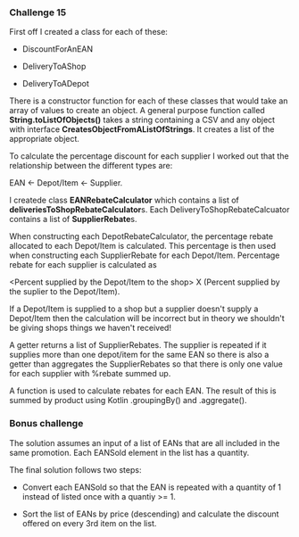 ### Challenge 15

First off I created a class for each of these:

* DiscountForAnEAN

* DeliveryToAShop

* DeliveryToADepot

There is a constructor function for each of these classes that would take an array of values to create an object.
A general purpose function called **String.toListOfObjects()** takes a string containing a CSV and any object with interface **CreatesObjectFromAListOfStrings**. It creates a list of the appropriate object. 

To calculate the percentage discount for each supplier I worked out that the relationship between the different types are:

EAN <- Depot/Item <- Supplier.

I createde class **EANRebateCalculator** which contains a list of **deliveriesToShopRebateCalculator**s. Each DeliveryToShopRebateCalcuator contains a list of **SupplierRebate**s. 

When constructing each DepotRebateCalculator, the percentage rebate allocated to each Depot/Item is calculated. This percentage is then used when constructing each SupplierRebate for each Depot/Item. Percentage rebate for each supplier is calculated as

 <Percent supplied by the Depot/Item to the shop> X (Percent supplied by the suplier to the Depot/Item). 

If a Depot/Item is supplied to a shop but a supplier doesn't supply a Depot/Item then the calculation will be incorrect but in theory we shouldn't be giving shops things we haven't received!
 
A getter returns a list of SupplierRebates. The supplier is repeated if it supplies more than one depot/item for the same EAN so there is also a getter than aggregates the SupplierRebates so that there is only one value for each supplier with %rebate summed up.  

A function is used to calculate rebates for each EAN. The result of this is summed by product using Kotlin .groupingBy() and .aggregate().

### Bonus challenge
The solution assumes an input of a list of EANs that are all included in the same promotion.
Each EANSold element in the list has a quantity.

The final solution follows two steps:

* Convert each EANSold so that the EAN is repeated with a quantity of 1 instead of listed once with a quantiy >= 1. 

* Sort the list of EANs by price (descending) and calculate the discount offered on every 3rd item on the list.
